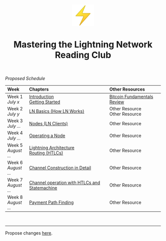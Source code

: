 <center>
<img src="./lightning.png" width="70px" />
<h1>Mastering the Lightning Network Reading Club</h1>
</center>
<br/>

_Proposed Schedule_

| Week      | Chapters | Other Resources |
| :-------- | :----------- | :------------- |
| Week 1 <br/> _July x_   | [Introduction](https://github.com/lnbook/lnbook/blob/develop/01_introduction.asciidoc) <br/> [Getting Started](https://github.com/lnbook/lnbook/blob/develop/02_getting_started.asciidoc) | [Bitcoin Fundamentals Review](https://github.com/lnbook/lnbook/blob/develop/appendix-bitcoin-fundamentals-review.asciidoc) |
| Week 2 <br/> _July y_ | [LN Basics (How LN Works)](https://github.com/lnbook/lnbook/blob/develop/03_how_ln_works.asciidoc) | Other Resource <br/> Other Resource |
| Week 3 <br/> _July ..._ | [Nodes (LN Clients)](https://github.com/lnbook/lnbook/blob/develop/04_node_client.asciidoc) | Other Resource |
| Week 4 <br/> _July ..._ | [Operating a Node](https://github.com/lnbook/lnbook/blob/develop/05_node_operations.asciidoc) | Other Resource |
| Week 5 <br/> _August ..._ | [Lightning Architecture](https://github.com/lnbook/lnbook/blob/develop/06_lightning_architecture.asciidoc) <br/> [Routing (HTLCs)](https://github.com/lnbook/lnbook/blob/develop/07_routing_htlcs.asciidoc) | Other Resource |
| Week 6 <br/> _August ..._ | [Channel Construction in Detail](https://github.com/lnbook/lnbook/blob/develop/channel-construction.asciidoc) | Other Resource |
| Week 7 <br/> _August ..._ | [Channel operation with HTLCs and Statemachine](https://github.com/lnbook/lnbook/blob/develop/channel-operation.asciidoc) | Other Resource |
| Week 8 <br/> _August ..._ | [Payment Path Finding](https://github.com/lnbook/lnbook/blob/develop/path-finding.asciidoc) | Other Resource |

<br/>
<hr/>

Propose changes [here](https://github.com/thunderbiscuit/mastering-lightning-reading-club).

